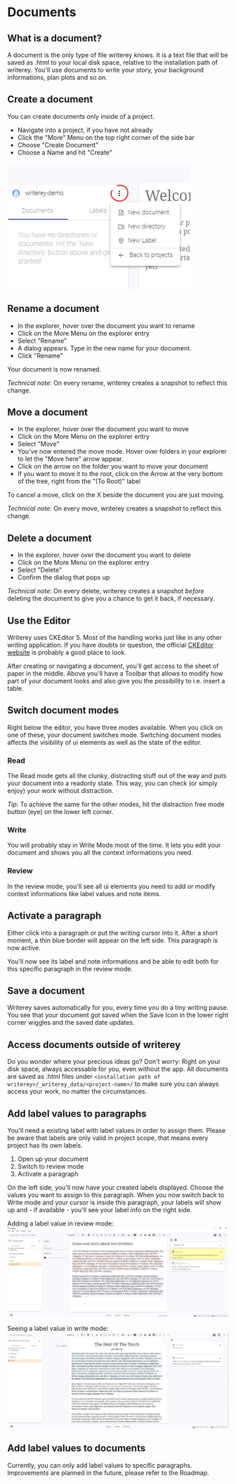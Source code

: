 # Documents

## What is a document?

A document is the only type of file writerey knows. It is a text file that will be saved as .html to your local disk space, relative to the installation path of writerey. You'll use documents to write your story, your background informations, plan plots and so on. 

## Create a document

You can create documents only inside of a project.

- Navigate into a project, if you have not already
- Click the "More" Menu on the top right corner of the side bar
- Choose "Create Document"
- Choose a Name and hit "Create"

![](../img/writerey_guide_docs-labels.jpg)

## Rename a document

- In the explorer, hover over the document you want to rename
- Click on the More Menu on the explorer entry
- Select "Rename"
- A dialog appears. Type in the new name for your document.
- Click "Rename"

Your document is now renamed.

_Technical note_: On every rename, writerey creates a snapshot to reflect this change.

## Move a document

- In the explorer, hover over the document you want to move
- Click on the More Menu on the explorer entry
- Select "Move"
- You've now entered the move mode. Hover over folders in your explorer to let the "Move here" arrow appear.
- Click on the arrow on the folder you want to move your document
- If you want to move it to the root, click on the Arrow at the very bottom of the tree, right from the "(To Root)" label

To cancel a move, click on the X beside the document you are just moving.

_Technical note_: On every move, writerey creates a snapshot to reflect this change.

## Delete a document

- In the explorer, hover over the document you want to delete
- Click on the More Menu on the explorer entry
- Select "Delete"
- Confirm the dialog that pops up

_Technical note_: On every delete, writerey creates a snapshot _before_ deleting the document to give you a chance to get it back, if necessary.

## Use the Editor

Writerey uses CKEditor 5. Most of the handling works just like in any other writing application. If you have doubts or question, the official [CKEditor website](https://ckeditor.com/ckeditor-5/) is probably a good place to look.

After creating or navigating a document, you'll get access to the sheet of paper in the middle. Above you'll have a Toolbar that allows to modify how part of your document looks and also give you the possibility to i.e. insert a table.

## Switch document modes

Right below the editor, you have three modes available. When you click on one of these, your document switches mode. Switching document modes affects the visibility of ui elements as well as the state of the editor.

### Read

The Read mode gets all the clunky, distracting stuff out of the way and puts your document into a readonly state. This way, you can check (or simply enjoy) your work without distraction.

_Tip_: To achieve the same for the other modes, hit the distraction free mode button (eye) on the lower left corner.

### Write

You will probably stay in Write Mode most of the time. It lets you edit your document and shows you all the context informations you need.

### Review

In the review mode, you'll see all ui elements you need to add or modify context informations like label values and note items.

## Activate a paragraph

Either click into a paragraph or put the writing cursor into it. After a short moment, a thin blue border will appear on the left side. This paragraph is now active.

You'll now see its label and note informations and be able to edit both for this specific paragraph in the review mode.

## Save a document

Writerey saves automatically for you, every time you do a tiny writing pause. You see that your document got saved when the Save Icon in the lower right corner wiggles and the saved date updates.

## Access documents outside of writerey

Do you wonder where your precious ideas go? Don't worry: Right on your disk space, always accessable for you, even without the app. All documents are saved as .html files under `<installation path of writerey>/_writerey_data/<project-name>/` to make sure you can always access your work, no matter the circumstances.

## Add label values to paragraphs

You'll need a existing label with label values in order to assign them. Please be aware that labels are only valid in project scope, that means every project has its own labels.

1. Open up your document
1. Switch to review mode
1. Activate a paragraph

On the left side, you'll now have your created labels displayed. Choose the values you want to assign to this paragraph. When you now switch back to Write mode and your cursor is inside this paragraph, your labels will show up and - if available - you'll see your label info on the right side.

Adding a label value in review mode:
![](../img/writerey_guide-review-mode.jpg)

Seeing a label value in write mode:
![](../img/writerey_assigning_labels.jpg)

## Add label values to documents

Currently, you can only add label values to specific paragraphs. Improvements are planned in the future, please refer to the Roadmap.
